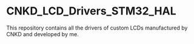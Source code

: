 # CNKD_LCD_Drivers_STM32_HAL
This repository contains all the drivers of custom LCDs manufactured by CNKD and developed by me.
